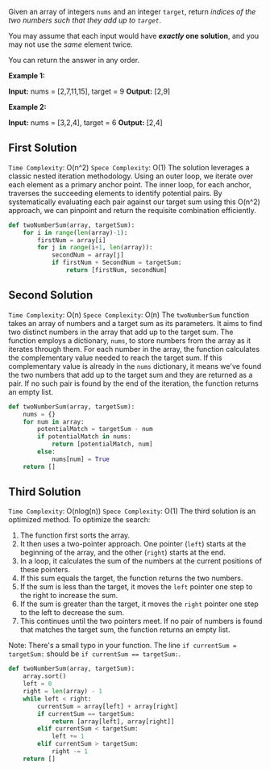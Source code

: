 Given an array of integers `nums` and an integer `target`, return _indices of the two numbers such that they add up to `target`_.

You may assume that each input would have **_exactly_ one solution**, and you may not use the _same_ element twice.

You can return the answer in any order.

**Example 1:**

**Input:** nums = [2,7,11,15], target = 9
**Output:** [2,9]

**Example 2:**

**Input:** nums = [3,2,4], target = 6
**Output:** [2,4]

## First Solution 
`Time Complexity`:   O(n^2)
`Spece Complexity`: O(1)
The solution leverages a classic nested iteration methodology. Using an outer loop, we iterate over each element as a primary anchor point. The inner loop, for each anchor, traverses the succeeding elements to identify potential pairs. By systematically evaluating each pair against our target sum using this O(n^2) approach, we can pinpoint and return the requisite combination efficiently. 
```Python
def twoNumberSum(array, targetSum):
	for i in range(len(array)-1):
		firstNum = array[i]
		for j in range(i+1, len(array)):
			secondNum = array[j]
			if firstNum + SecondNum = targetSum:
				return [firstNum, secondNum]
```



## Second Solution
`Time Complexity`: O(n)
`Spece Complexity`: O(n)
The `twoNumberSum` function takes an array of numbers and a target sum as its parameters. It aims to find two distinct numbers in the array that add up to the target sum. The function employs a dictionary, `nums`, to store numbers from the array as it iterates through them. For each number in the array, the function calculates the complementary value needed to reach the target sum. If this complementary value is already in the `nums` dictionary, it means we've found the two numbers that add up to the target sum and they are returned as a pair. If no such pair is found by the end of the iteration, the function returns an empty list.

```Python
def twoNumberSum(array, targetSum):
	nums = {}
	for num in array:
		potentialMatch = targetSum - num
		if potentialMatch in nums:
			return [potentialMatch, num]
		else:
			nums[num] = True
	return []
```



## Third Solution
`Time Complexity`: O(nlog(n))
`Spece Complexity`: O(1)
The third solution is an optimized method. To optimize the search:

1. The function first sorts the array.
2. It then uses a two-pointer approach. One pointer (`left`) starts at the beginning of the array, and the other (`right`) starts at the end.
3. In a loop, it calculates the sum of the numbers at the current positions of these pointers.
4. If this sum equals the target, the function returns the two numbers.
5. If the sum is less than the target, it moves the `left` pointer one step to the right to increase the sum.
6. If the sum is greater than the target, it moves the `right` pointer one step to the left to decrease the sum.
7. This continues until the two pointers meet. If no pair of numbers is found that matches the target sum, the function returns an empty list.

Note: There's a small typo in your function. The line `if currentSum = targetSum:` should be `if currentSum == targetSum:`.
```Python
def twoNumberSum(array, targetSum):
	array.sort()
	left = 0
	right = len(array) - 1
	while left < right:
		currentSum = array[left] + array[right]
		if currentSum == targetSum:
			return [array[left], array[right]]
		elif currentSum < targetSum:
			left += 1
		elif currentSum > targetSum:
			right -= 1
	return []
```